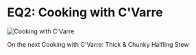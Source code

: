 # EQ2: Cooking with C'Varre

![Cooking with C'Varre](http://westkarana.com/wp-content/uploads/2009/05/cookingwithcvarre.jpg "Cooking with C'Varre")

On the next Cooking with C'Varre: Thick & Chunky Halfling Stew

